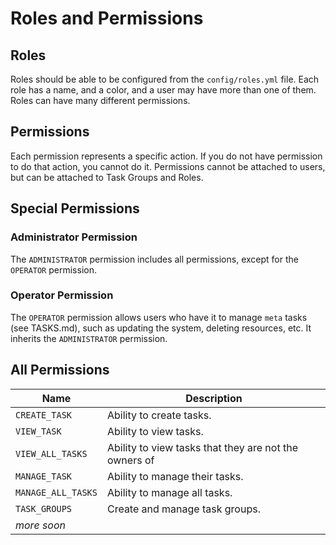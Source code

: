 # Roles and Permissions
## Roles
Roles should be able to be configured from the `config/roles.yml` file. Each role has a name, and a color, and a user may have more than one of them.
Roles can have many different permissions.

## Permissions
Each permission represents a specific action. If you do not have permission to do that action, you cannot do it. Permissions cannot be attached to users, but can be attached to Task Groups and Roles.

## Special Permissions
### Administrator Permission
The `ADMINISTRATOR` permission includes all permissions, except for the `OPERATOR` permission.

### Operator Permission
The `OPERATOR` permission allows users who have it to manage `meta` tasks (see TASKS.md), such as updating the system, deleting resources, etc. It inherits the `ADMINISTRATOR` permission.

## All Permissions
| Name | Description |
| - | - |
| `CREATE_TASK` | Ability to create tasks. |
| `VIEW_TASK` | Ability to view tasks. |
| `VIEW_ALL_TASKS` | Ability to view tasks that they are not the owners of |
| `MANAGE_TASK` | Ability to manage their tasks. |
| `MANAGE_ALL_TASKS` | Ability to manage all tasks. |
| `TASK_GROUPS` | Create and manage task groups. |
| *more soon* |